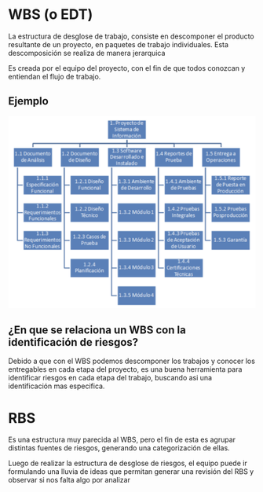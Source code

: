 # WBS (o EDT)

La estructura de desglose de trabajo, consiste en descomponer el producto resultante de un proyecto, en paquetes de trabajo individuales. Esta descomposición se realiza de manera jerarquica

Es creada por el equipo del proyecto, con el fin de que todos conozcan y entiendan el flujo de trabajo.

## Ejemplo

![Ejemplo de EDT](wbs-edt.png)

## ¿En que se relaciona un WBS con la identificación de riesgos?

Debido a que con el WBS podemos descomponer los trabajos y conocer los entregables en cada etapa del proyecto, es una buena herramienta para identificar riesgos en cada etapa del trabajo, buscando asi una identificación mas especifica.

# RBS

Es una estructura muy parecida al WBS, pero el fin de esta es agrupar distintas fuentes de riesgos, generando una categorización de ellas.

Luego de realizar la estructura de desglose de riesgos, el equipo puede ir formulando una lluvia de ideas que permitan generar una revisión del RBS y observar si nos falta algo por analizar
